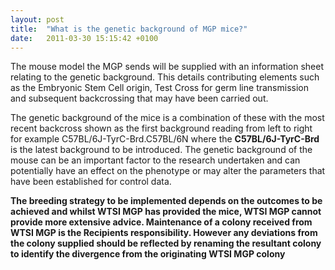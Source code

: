 ```yaml
---
layout: post
title:  "What is the genetic background of MGP mice?"
date:   2011-03-30 15:15:42 +0100
---
```


The mouse model the MGP sends will be supplied with an information sheet relating to the genetic background. This details contributing elements such as the Embryonic Stem Cell origin, Test Cross for germ line transmission and subsequent backcrossing that may have been carried out.

The genetic background of the mice is a combination of these with the most recent backcross shown as the first background reading from left to right for example C57BL/6J-TyrC-Brd.C57BL/6N where the **C57BL/6J-TyrC-Brd** is the latest background to be introduced. The genetic background of the mouse can be an important factor to the research undertaken and can potentially have an effect on the phenotype or may alter the parameters that have been established for control data.

**The breeding strategy to be implemented depends on the outcomes to be achieved and whilst WTSI MGP has provided the mice, WTSI MGP cannot provide more extensive advice. Maintenance of a colony received from WTSI MGP is the Recipients responsibility. However any deviations from the colony supplied should be reflected by renaming the resultant colony to identify the divergence from the originating WTSI MGP colony**